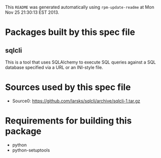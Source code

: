 This `README` was generated automatically using `rpm-update-readme` at Mon Nov 25 21:30:13 EST 2013.

Packages built by this spec file
================================

sqlcli
-------------------------------------

This is a tool that uses SQLAlchemy to execute SQL queries against a SQL
database specified via a URL or an INI-style file.


Sources used by this spec file
==============================

- Source0: https://github.com/larsks/sqlcli/archive/sqlcli-1.tar.gz

Requirements for building this package
======================================

- python
- python-setuptools
